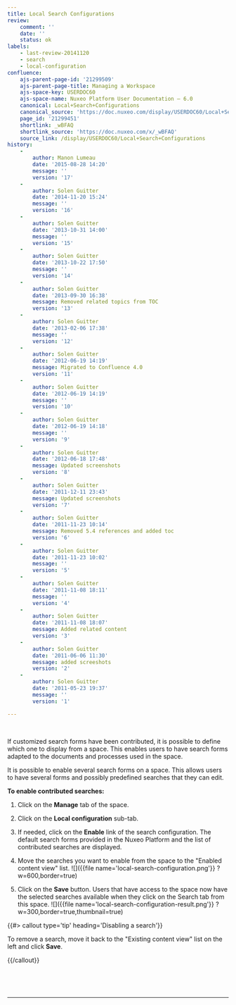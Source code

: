 ```yaml
---
title: Local Search Configurations
review:
    comment: ''
    date: ''
    status: ok
labels:
    - last-review-20141120
    - search
    - local-configuration
confluence:
    ajs-parent-page-id: '21299509'
    ajs-parent-page-title: Managing a Workspace
    ajs-space-key: USERDOC60
    ajs-space-name: Nuxeo Platform User Documentation — 6.0
    canonical: Local+Search+Configurations
    canonical_source: 'https://doc.nuxeo.com/display/USERDOC60/Local+Search+Configurations'
    page_id: '21299451'
    shortlink: _wBFAQ
    shortlink_source: 'https://doc.nuxeo.com/x/_wBFAQ'
    source_link: /display/USERDOC60/Local+Search+Configurations
history:
    - 
        author: Manon Lumeau
        date: '2015-08-28 14:20'
        message: ''
        version: '17'
    - 
        author: Solen Guitter
        date: '2014-11-20 15:24'
        message: ''
        version: '16'
    - 
        author: Solen Guitter
        date: '2013-10-31 14:00'
        message: ''
        version: '15'
    - 
        author: Solen Guitter
        date: '2013-10-22 17:50'
        message: ''
        version: '14'
    - 
        author: Solen Guitter
        date: '2013-09-30 16:38'
        message: Removed related topics from TOC
        version: '13'
    - 
        author: Solen Guitter
        date: '2013-02-06 17:38'
        message: ''
        version: '12'
    - 
        author: Solen Guitter
        date: '2012-06-19 14:19'
        message: Migrated to Confluence 4.0
        version: '11'
    - 
        author: Solen Guitter
        date: '2012-06-19 14:19'
        message: ''
        version: '10'
    - 
        author: Solen Guitter
        date: '2012-06-19 14:18'
        message: ''
        version: '9'
    - 
        author: Solen Guitter
        date: '2012-06-18 17:48'
        message: Updated screenshots
        version: '8'
    - 
        author: Solen Guitter
        date: '2011-12-11 23:43'
        message: Updated screenshots
        version: '7'
    - 
        author: Solen Guitter
        date: '2011-11-23 10:14'
        message: Removed 5.4 references and added toc
        version: '6'
    - 
        author: Solen Guitter
        date: '2011-11-23 10:02'
        message: ''
        version: '5'
    - 
        author: Solen Guitter
        date: '2011-11-08 18:11'
        message: ''
        version: '4'
    - 
        author: Solen Guitter
        date: '2011-11-08 18:07'
        message: Added related content
        version: '3'
    - 
        author: Solen Guitter
        date: '2011-06-06 11:30'
        message: added screeshots
        version: '2'
    - 
        author: Solen Guitter
        date: '2011-05-23 19:37'
        message: ''
        version: '1'

---
```

&nbsp;

If customized search forms have been contributed, it is possible to define which one to display from a space. This enables users to have search forms adapted to the documents and processes used in the space.

It is possible to enable several search forms on a space. This allows users to have several forms and possibly predefined searches that they can edit.

**To enable contributed searches:**

1.  Click on the **Manage** tab of the space.
2.  Click on the **Local configuration** sub-tab.
3.  If needed, click on the **Enable** link of the search configuration.
    The default search forms provided in the Nuxeo Platform and the list of contributed searches are displayed.
4.  Move the searches you want to enable from the space to the "Enabled content view" list.
    ![]({{file name='local-search-configuration.png'}} ?w=600,border=true)

5.  Click on the **Save** button.
    Users that have access to the space now have the selected searches available when they click on the Search tab from this space.
    ![]({{file name='local-search-configuration-result.png'}} ?w=300,border=true,thumbnail=true)

{{#> callout type='tip' heading='Disabling a search'}}

To remove a search, move it back to the "Existing content view" list on the left and click **Save**.

{{/callout}}

&nbsp;

&nbsp;

* * *

&nbsp;